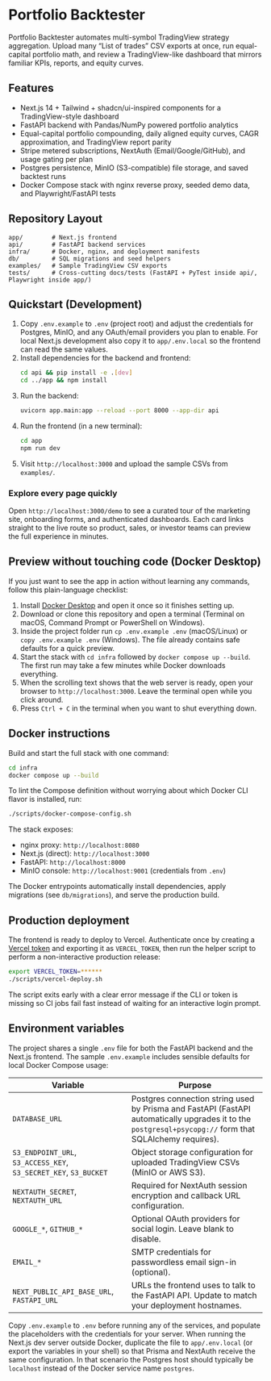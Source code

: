 # Portfolio Backtester

Portfolio Backtester automates multi-symbol TradingView strategy aggregation. Upload many “List of trades” CSV exports at once, run equal-capital portfolio math, and review a TradingView-like dashboard that mirrors familiar KPIs, reports, and equity curves.

## Features

- Next.js 14 + Tailwind + shadcn/ui-inspired components for a TradingView-style dashboard
- FastAPI backend with Pandas/NumPy powered portfolio analytics
- Equal-capital portfolio compounding, daily aligned equity curves, CAGR approximation, and TradingView report parity
- Stripe metered subscriptions, NextAuth (Email/Google/GitHub), and usage gating per plan
- Postgres persistence, MinIO (S3-compatible) file storage, and saved backtest runs
- Docker Compose stack with nginx reverse proxy, seeded demo data, and Playwright/FastAPI tests

## Repository Layout

```
app/        # Next.js frontend
api/        # FastAPI backend services
infra/      # Docker, nginx, and deployment manifests
db/         # SQL migrations and seed helpers
examples/   # Sample TradingView CSV exports
tests/      # Cross-cutting docs/tests (FastAPI + PyTest inside api/, Playwright inside app/)
```

## Quickstart (Development)

1. Copy `.env.example` to `.env` (project root) and adjust the credentials for Postgres, MinIO, and any OAuth/email providers you plan to enable. For local Next.js development also copy it to `app/.env.local` so the frontend can read the same values.
2. Install dependencies for the backend and frontend:
   ```bash
   cd api && pip install -e .[dev]
   cd ../app && npm install
   ```
3. Run the backend:
   ```bash
   uvicorn app.main:app --reload --port 8000 --app-dir api
   ```
4. Run the frontend (in a new terminal):
   ```bash
   cd app
   npm run dev
   ```
5. Visit `http://localhost:3000` and upload the sample CSVs from `examples/`.

### Explore every page quickly

Open `http://localhost:3000/demo` to see a curated tour of the marketing site, onboarding forms, and authenticated dashboards. Each card links straight to the live route so product, sales, or investor teams can preview the full experience in minutes.

## Preview without touching code (Docker Desktop)

If you just want to see the app in action without learning any commands, follow this plain-language checklist:

1. Install [Docker Desktop](https://www.docker.com/products/docker-desktop) and open it once so it finishes setting up.
2. Download or clone this repository and open a terminal (Terminal on macOS, Command Prompt or PowerShell on Windows).
3. Inside the project folder run `cp .env.example .env` (macOS/Linux) or `copy .env.example .env` (Windows). The file already contains safe defaults for a quick preview.
4. Start the stack with `cd infra` followed by `docker compose up --build`. The first run may take a few minutes while Docker downloads everything.
5. When the scrolling text shows that the web server is ready, open your browser to `http://localhost:3000`. Leave the terminal open while you click around.
6. Press `Ctrl + C` in the terminal when you want to shut everything down.

## Docker instructions

Build and start the full stack with one command:

```bash
cd infra
docker compose up --build
```

To lint the Compose definition without worrying about which Docker CLI flavor is installed, run:

```bash
./scripts/docker-compose-config.sh
```

The stack exposes:

- nginx proxy: `http://localhost:8080`
- Next.js (direct): `http://localhost:3000`
- FastAPI: `http://localhost:8000`
- MinIO console: `http://localhost:9001` (credentials from `.env`)

The Docker entrypoints automatically install dependencies, apply migrations (see `db/migrations`), and serve the production build.

## Production deployment

The frontend is ready to deploy to Vercel. Authenticate once by creating a [Vercel token](https://vercel.com/docs/rest-api#creating-an-access-token)
and exporting it as `VERCEL_TOKEN`, then run the helper script to perform a non-interactive production release:

```bash
export VERCEL_TOKEN=******
./scripts/vercel-deploy.sh
```

The script exits early with a clear error message if the CLI or token is missing so CI jobs fail fast instead of waiting for an
interactive login prompt.

## Environment variables

The project shares a single `.env` file for both the FastAPI backend and the Next.js frontend. The sample `.env.example` includes sensible defaults for local Docker Compose usage:

| Variable                                                         | Purpose                                                                                                                                                 |
| ---------------------------------------------------------------- | ------------------------------------------------------------------------------------------------------------------------------------------------------- |
| `DATABASE_URL`                                                   | Postgres connection string used by Prisma and FastAPI (FastAPI automatically upgrades it to the `postgresql+psycopg://` form that SQLAlchemy requires). |
| `S3_ENDPOINT_URL`, `S3_ACCESS_KEY`, `S3_SECRET_KEY`, `S3_BUCKET` | Object storage configuration for uploaded TradingView CSVs (MinIO or AWS S3).                                                                           |
| `NEXTAUTH_SECRET`, `NEXTAUTH_URL`                                | Required for NextAuth session encryption and callback URL configuration.                                                                                |
| `GOOGLE_*`, `GITHUB_*`                                           | Optional OAuth providers for social login. Leave blank to disable.                                                                                      |
| `EMAIL_*`                                                        | SMTP credentials for passwordless email sign-in (optional).                                                                                             |
| `NEXT_PUBLIC_API_BASE_URL`, `FASTAPI_URL`                        | URLs the frontend uses to talk to the FastAPI API. Update to match your deployment hostnames.                                                           |

Copy `.env.example` to `.env` before running any of the services, and populate the placeholders with the credentials for your server. When running the Next.js dev server outside Docker, duplicate the file to `app/.env.local` (or export the variables in your shell) so that Prisma and NextAuth receive the same configuration. In that scenario the Postgres host should typically be `localhost` instead of the Docker service name `postgres`.
